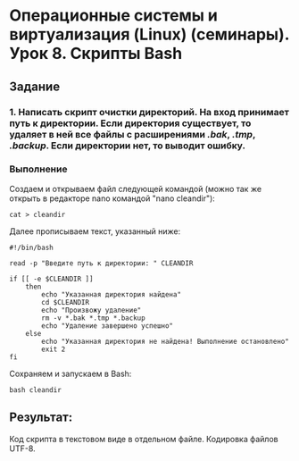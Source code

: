 # Операционные системы и виртуализация (Linux) (семинары). Урок 8. Скрипты Bash

## Задание

### 1. Написать скрипт **очистки директорий**. На вход принимает путь к директории. Если директория существует, то удаляет в ней все файлы с расширениями *.bak*, *.tmp*, *.backup*. Если директории нет, то **выводит ошибку**.

### Выполнение 

Создаем и открываем файл следующей командой (можно так же открыть в редакторе nano командой "nano cleandir"):
```
cat > cleandir
```
Далее прописываем текст, указанный ниже:

```
#!/bin/bash

read -p "Введите путь к директории: " CLEANDIR

if [[ -e $CLEANDIR ]]
    then
        echo "Указанная директория найдена"
        cd $CLEANDIR
        echo "Произвожу удаление"
        rm -v *.bak *.tmp *.backup
        echo "Удаление завершено успешно"
    else
        echo "Указанная директория не найдена! Выполнение остановлено"
        exit 2
fi

```
Сохраняем и запускаем в Bash:
```
bash cleandir
```

## Результат:
Код скрипта в текстовом виде в отдельном файле. Кодировка файлов UTF-8.
